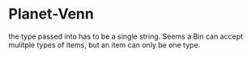 # Planet-Venn

the type passed into has to be a single string. Seems a Bin can accept mulitple types of items, but an item can only be one type.
